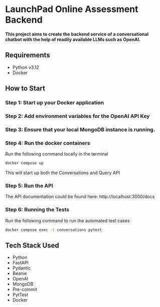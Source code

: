 # LaunchPad Online Assessment Backend

#### This project aims to create the backend service of a conversational chatbot with the help of readily available LLMs such as OpenAI.

## Requirements
- Python v3.12
- Docker

## How to Start

### Step 1: Start up your Docker application

### Step 2: Add environment variables for the OpenAI API Key

### Step 3: Ensure that your local MongoDB instance is running.

### Step 4: Run the docker containers
Run the following command locally in the terminal
```bash
docker compose up
```
This will start up both the Conversations and Query API

### Step 5: Run the API

The API documentation could be found here: http://localhost:3000/docs

### Step 6: Running the Tests
Run the following command to run the automated test cases
```bash
docker compose exec -t conversations pytest
```

## Tech Stack Used
- Python
- FastAPI
- Pydantic
- Beanie
- OpenAI
- MongoDB
- Pre-commit
- PytTest
- Docker
